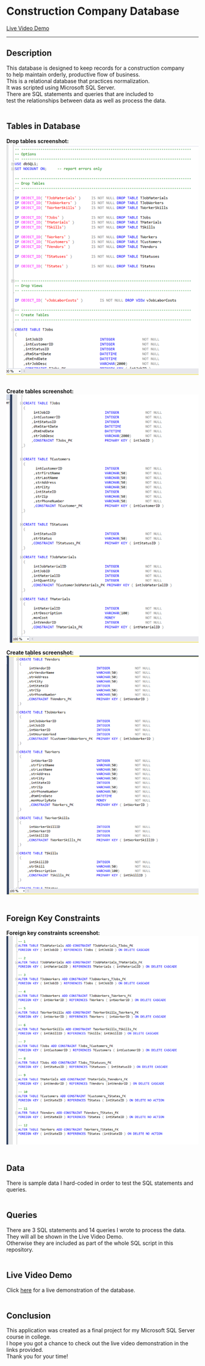 # Construction Company Database  
[Live Video Demo]()

---

## Description
This database is designed to keep records for a construction company  
to help maintain orderly, productive flow of business.  
This is a relational database that practices normalization.  
It was scripted using Microsoft SQL Server.  
There are SQL statements and queries that are included to  
test the relationships between data as well as process the data.    
<br>

## Tables in Database
__Drop tables screenshot:__  
<img src="Images/Construction_DB_Pic1.png" width="550" >  
<br>

__Create tables screenshot:__  
<img src="Images/Construction_DB_Pic2.png" width="550" > 
<br>

__Create tables screenshot:__  
<img src="Images/Construction_DB_Pic3.png" width="550" > 
<br>
<br>

## Foreign Key Constraints
__Foreign key constraints screenshot:__  
<img src="Images/Construction_DB_Pic4.png" width="650" > 
<br>
<br>  

## Data  
There is sample data I hard-coded in order to test the SQL statements and queries.
<br>
<br>

## Queries
There are 3 SQL statements and 14 queries I wrote to process the data.  
They will all be shown in the Live Video Demo.  
Otherwise they are included as part of the whole SQL script in this repository.
<br>
<br>

## Live Video Demo  
Click [here]() for a live demonstration of the database.  
<br>

## Conclusion  
This application was created as a final project for my Microsoft SQL Server course in college.    
I hope you got a chance to check out the live video demonstration in the links provided.  
Thank you for your time!
